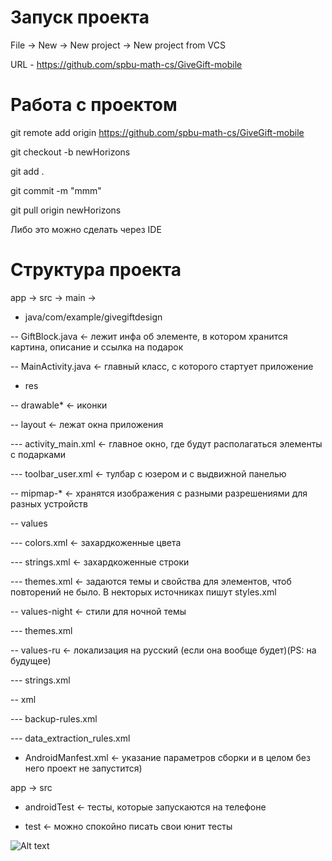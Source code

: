 # Запуск проекта

File -> New -> New project -> New project from VCS

URL - https://github.com/spbu-math-cs/GiveGift-mobile

# Работа с проектом

git remote add origin https://github.com/spbu-math-cs/GiveGift-mobile

git checkout -b newHorizons

git add .

git commit -m "mmm"

git pull origin newHorizons


Либо это можно сделать через IDE

# Структура проекта

app -> src -> main ->

- java/com/example/givegiftdesign
  
-- GiftBlock.java <- лежит инфа об элементе, в котором хранится картина, описание и ссылка на подарок
  
-- MainActivity.java <- главный класс, с которого стартует приложение


- res
  
-- drawable* <- иконки
  
-- layout <- лежат окна приложения

--- activity_main.xml <- главное окно, где будут располагаться элементы с подарками

--- toolbar_user.xml <- тулбар с юзером и с выдвижной панелью

-- mipmap-* <- хранятся изображения с разными разрешениями для разных устройств

-- values

--- colors.xml <- захардкоженные цвета

--- strings.xml <- захардкоженные строки

--- themes.xml <- задаются темы и свойства для элементов, чтоб повторений не было. В некторых источниках пишут styles.xml

-- values-night <- стили для ночной темы

--- themes.xml

-- values-ru <- локализация на русский (если она вообще будет)(PS: на будущее)

--- strings.xml

-- xml

--- backup-rules.xml

--- data_extraction_rules.xml


- AndroidManfest.xml <- указание параметров сборки и в целом без него проект не запустится)


app -> src

- androidTest <- тесты, которые запускаются на телефоне
  
- test <- можно спокойно писать свои юнит тесты
  

![Alt text](https://github.com/spbu-math-cs/GiveGift-mobile/blob/newHorizons/mobapp.PNG?raw=true "Mobile")

